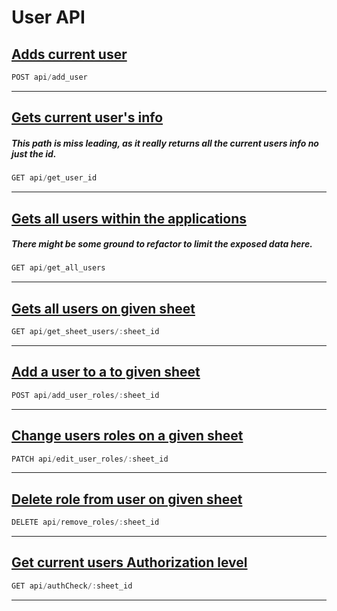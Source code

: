 # User API
## [Adds current user](./user_man/add_user.md)
``` js
POST api/add_user 
```
***
## [Gets current user's info](./user_man/get_user_id.md)
##### This path is miss leading, as it really returns all the current users info no just the id.
```js
GET api/get_user_id
```
***
## [Gets all users within the applications](./user_man/get_all_users.md)
##### There might be some ground to refactor to limit the exposed data here.
```js
GET api/get_all_users
```
***
## [Gets all users on given sheet](./user_man/get_sheet_users.md)
```js
GET api/get_sheet_users/:sheet_id
```
***
## [Add a user to a to given sheet](./user_man/add_user_roles.md)
```js
POST api/add_user_roles/:sheet_id
```
***
## [Change users roles on a given sheet](./user_man/edit_user_roles.md)
```js
PATCH api/edit_user_roles/:sheet_id
```
***
## [Delete role from user on given sheet](./user_man/remove_roles.md)
```js
DELETE api/remove_roles/:sheet_id
```
***
## [Get current users Authorization level](./user_man/authCeck.md)
```js
GET api/authCheck/:sheet_id
```
***
